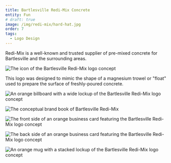 ```yaml
---
title: Bartlesville Redi-Mix Concrete
entity: Fun
# draft: true
image: /img/redi-mix/hard-hat.jpg
order: 7
tags:
  - Logo Design
---
```


Redi-Mix is a well-known and trusted supplier of pre-mixed concrete for Bartlesville and the surrounding areas.

![The icon of the Bartlesville Redi-Mix logo concept](/img/redi-mix/logo.svg)

This logo was designed to mimic the shape of a magnesium trowel or "float" used to prepare the surface of freshly-poured concrete.

![An orange billboard with a wide lockup of the Bartlesville Redi-Mix logo concept](/img/redi-mix/billboard.jpg)

![The conceptual brand book of Bartlesville Redi-Mix](/img/redi-mix/brand-book.jpg)

![The front side of an orange business card featuring the Bartlesville Redi-Mix logo concept](/img/redi-mix/business-card-front.jpg)

![The back side of an orange business card featuring the Bartlesville Redi-Mix logo concept](/img/redi-mix/business-card-back.jpg)

![An orange mug with a stacked lockup of the Bartlesville Redi-Mix logo concept](/img/redi-mix/mug.jpg)
